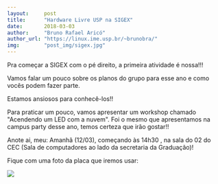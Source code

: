 ```yaml
---
layout:     post
title:      "Hardware Livre USP na SIGEX"
date:       2018-03-03
author:     "Bruno Rafael Aricó"
author_url: "https://linux.ime.usp.br/~brunobra/"
img: 	    "post_img/sigex.jpg"
---
```


Pra começar a SIGEX com o pé direito, a primeira atividade é nossa!!! 

Vamos falar um pouco sobre os planos do grupo para esse ano e como vocês podem fazer parte.

Estamos ansiosos para conhecê-los!!

Para praticar um pouco, vamos apresentar um workshop chamado "Acendendo um LED com  a nuvem". Foi o mesmo que apresentamos na campus party desse ano, temos certeza que irão gostar!!

Anote ai, meu: Amanhã (12/03), começando às 14h30 , na sala do 02 do CEC (Sala de computadores ao lado da secretaria da Graduação)!

Fique com uma foto da placa que iremos usar:

<img src="{{ site.baseurl }}/post_img/sigex.jpg" style="margin: 0 auto; max-height: 390px;">

  
